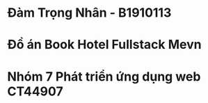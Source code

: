 # Đàm Trọng Nhân - B1910113
# Đồ án Book Hotel Fullstack Mevn
# Nhóm 7 Phát triển ứng dụng web CT44907